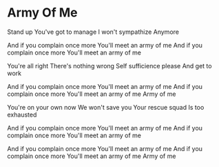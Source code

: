 # Army Of Me

Stand up
You've got to manage
I won't sympathize
Anymore

And if you complain once more
You'll meet an army of me
And if you complain once more
You'll meet an army of me

You're all right
There's nothing wrong
Self sufficience please
And get to work

And if you complain once more
You'll meet an army of me
And if you complain once more
You'll meet an army of me
Army of me

You're on your own now
We won't save you
Your rescue squad
Is too exhausted

And if you complain once more
You'll meet an army of me
And if you complain once more
You'll meet an army of me

And if you complain once more
You'll meet an army of me
And if you complain once more
You'll meet an army of me
Army of me
